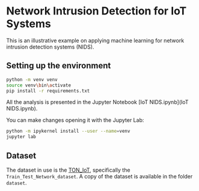 # Network Intrusion Detection for IoT Systems

This is an illustrative example on applying machine learning for network intrusion detection systems (NIDS).

## Setting up the environment
```bash
python -m venv venv
source venv\bin\activate
pip install -r requirements.txt
```

All the analysis is presented in the Jupyter Notebook [IoT NIDS.ipynb](IoT NIDS.ipynb).

You can make changes opening it with the Jupyter Lab:

```bash
python -m ipykernel install --user --name=venv
jupyter lab
```

## Dataset

The dataset in use is the [TON_IoT](https://research.unsw.edu.au/projects/toniot-datasets), specifically the `Train_Test_Network_dataset`. A copy of the dataset is available in the folder `dataset`.
